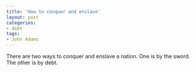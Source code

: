 ```yaml
---
title: 'How to conquer and enslave'
layout: post
categories:
- debt
tags:
- John Adams
---
```


There are two ways to conquer and enslave a nation. One is by the sword. The other is by debt.
